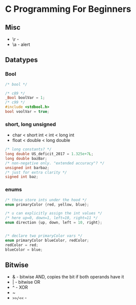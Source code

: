 # C Programming For Beginners

## Misc

* \r -
* \a - alert

## Datatypes

  ### Bool

```c
/* bool */

/* c89 */
_Bool boolVar = 1;
/* c99 */
#include <stdbool.h>
bool voolVar = true;
```

### short, long unsigned

* char < short int < int < long int
* float < double < long double

```c
/* long constants? */
long double US_deficit_2017 = 1.325e+7L;
long double bazBar;
/* non-negative only. "extended accuracy"? */
unsigned int barbaz;
/* just for extra clarity */
signed int baz;
```

### enums

```c
/* these store ints under the hood */
enum primaryColor {red, yellow, blue};

/* u can explicitly assign the int values */
/* here up=0, down=1, left=10, right=11 */
enum direction {up, down, left = 10, right};


/* declare two primaryColor vars */
enum primaryColor blueColor, redColor;
redColor = red;
blueColor = blue;
```

## Bitwise

* & - bitwise AND, copies the bit if both operands have it
* | - bitwise OR
* ^ - XOR
* ~
* `>>/<<`  -
